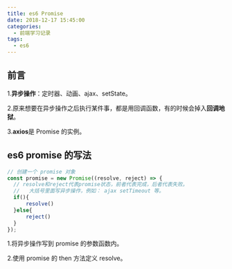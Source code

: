 ```yaml
---
title: es6 Promise
date: 2018-12-17 15:45:00
categories:
  - 前端学习记录
tags:
  - es6
---
```


## 前言

1.**异步操作**：定时器、动画、ajax、setState。

2.原来想要在异步操作之后执行某件事，都是用回调函数，有的时候会掉入**回调地狱**。

3.**axios**是 Promise 的实例。

## es6 promise 的写法

```js
// 创建一个 promise 对象
const promise = new Promise((resolve, reject) => {
  // resolve和reject代表promise状态，前者代表完成，后者代表失败。
  //   大括号里面写异步操作，例如： ajax setTimeout 等。
  if(){
      resolve()
  }else{
      reject()
  }
});
```

1.将异步操作写到 promise 的参数函数内。

2.使用 promise 的 then 方法定义 resolve。
